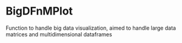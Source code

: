 # BigDFnMPlot
Function to handle big data visualization, aimed to handle large data matrices and multidimensional dataframes
